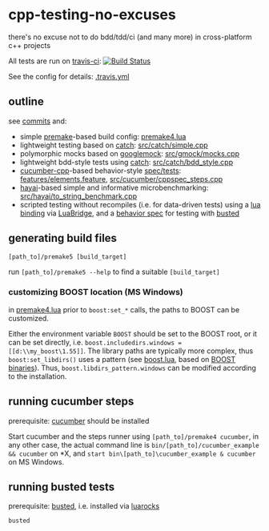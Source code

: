 # cpp-testing-no-excuses

there's no excuse not to do bdd/tdd/ci (and many more) in cross-platform c++ projects

All tests are run on [travis-ci](https://travis-ci.org):
[![Build Status](https://travis-ci.org/d-led/cpp-testing-no-excuses.svg?branch=master)](https://travis-ci.org/d-led/cpp-testing-no-excuses)

See the config for details: [.travis.yml](.travis.yml)

## outline

see [commits](https://github.com/d-led/cpp-testing-no-excuses/commits/master) and:

- simple [premake](industriousone.com/premake)-based build config: [premake4.lua](premake4.lua)
- lightweight testing based on [catch](http://catch-lib.net): [src/catch/simple.cpp](src/catch/simple.cpp)
- polymorphic mocks based on [googlemock](https://code.google.com/p/googlemock/): [src/gmock/mocks.cpp](src/gmock/mocks.cpp)
- lightweight bdd-style tests using [catch](http://catch-lib.net): [src/catch/bdd_style.cpp](src/catch/bdd_style.cpp)
- [cucumber-cpp](https://github.com/cucumber/cucumber-cpp)-based behavior-style [spec/tests](https://cukes.info): [features/elements.feature](features/elements.feature), [src/cucumber/cppspec_steps.cpp](src/cucumber/cppspec_steps.cpp)
- [hayai](https://github.com/nickbruun/hayai)-based simple and informative microbenchmarking: [src/hayai/to_string_benchmark.cpp](src/hayai/to_string_benchmark.cpp)
- scripted testing without recompiles (i.e. for data-driven tests) using a [lua binding](src/lua/bindings.cpp) via [LuaBridge](https://github.com/vinniefalco/LuaBridge), and a [behavior spec](spec/counter_spec.lua) for testing with [busted](https://github.com/Olivine-Labs/busted)

## generating build files

`[path_to]/premake5 [build_target]`

run `[path_to]/premake5 --help` to find a suitable `[build_target]`

### customizing BOOST location (MS Windows)

in [premake4.lua](premake4.lua) prior to `boost:set_*` calls, the paths to BOOST can be customized.

Either the environment variable `BOOST` should be set to the BOOST root, or it can be set directly, i.e. `boost.includedirs.windows = [[d:\\my_boost\1.55]]`. The library paths are typically more complex, thus `boost:set_libdirs()` uses a pattern (see [boost.lua](https://github.com/d-led/premake-meta-cpp/blob/master/recipes/boost.lua#L60-L72), based on [BOOST binaries](http://sourceforge.net/projects/boost/files/boost-binaries/)). Thus, `boost.libdirs_pattern.windows` can be modified according to the installation. 

## running cucumber steps

prerequisite: [cucumber](https://cukes.info) should be installed

Start cucumber and the steps runner using `[path_to]/premake4 cucumber`, in any other case, the actual command line is `bin/[path_to]/cucumber_example && cucumber` on *X, and `start bin\[path_to]\cucumber_example & cucumber` on MS Windows.

## running busted tests

prerequisite: [busted](https://github.com/Olivine-Labs/busted), i.e. installed via [luarocks](https://rocks.moonscript.org/)

`busted`
